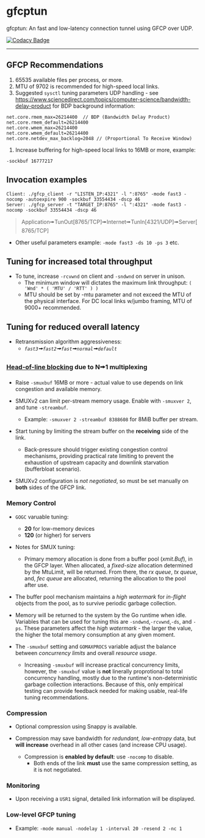 # gfcptun

gfcptun: An fast and low-latency connection tunnel using GFCP over UDP.

[![Codacy Badge](https://api.codacy.com/project/badge/Grade/a01d5d75fe8143e0b1a6962f3e54ae14)](https://app.codacy.com/gh/gridfinity/gfcptun?utm_source=github.com&utm_medium=referral&utm_content=gridfinity/gfcptun&utm_campaign=Badge_Grade)

---

## GFCP Recommendations

1. 65535 available files per process, or more.
2. MTU of 9702 is recommended for high-speed local links.
3. Suggested `sysctl` tuning parameters UDP handling - see <https://www.sciencedirect.com/topics/computer-science/bandwidth-delay-product> for BDP background information:

```text
net.core.rmem_max=26214400  // BDP (Bandwidth Delay Product)
net.core.rmem_default=26214400
net.core.wmem_max=26214400
net.core.wmem_default=26214400
net.core.netdev_max_backlog=2048 // (Proportional To Receive Window)
```

1. Increase buffering for high-speed local links to 16MB or more, example:

```text
-sockbuf 16777217
```

## Invocation examples

```text
Client: ./gfcp_client -r "LISTEN_IP:4321" -l ":8765" -mode fast3 -nocomp -autoexpire 900 -sockbuf 33554434 -dscp 46
Server: ./gfcp_server -t "TARGET_IP:8765" -l ":4321" -mode fast3 -nocomp -sockbuf 33554434 -dscp 46
```

> Application🠚TunOut[8765/TCP]🠚Internet🠚TunIn[4321/UDP]🠚Server[8765/TCP]

* Other useful parameters example: `-mode fast3 -ds 10 -ps 3` etc.

## Tuning for increased total throughput

* To tune, increase `-rcvwnd` on client and `-sndwnd` on server in unison.
  * The minimum window will dictates the maximum link throughput:
    `( 'Wnd' * ( 'MTU' / 'RTT' ) )`
  * MTU should be set by -mtu parameter and not exceed the MTU of the physical
    interface. For DC local links w/jumbo framing, MTU of 9000+ recommended.

## Tuning for reduced overall latency

* Retransmission algorithm aggressiveness:
  * _`fast3`🠚`fast2`🠚`fast`🠚`normal`🠚`default`_

### [Head-of-line blocking](https://www.sciencedirect.com/topics/computer-science/head-of-line-blocking) due to N🠚1 multiplexing

* Raise `-smuxbuf` 16MB or more - actual value to use depends on link congestion
  and available memory.
* SMUXv2 can limit per-stream memory usage. Enable with `-smuxver 2`, and tune
  `-streambuf`.
  * Example: `-smuxver 2 -streambuf 8388608` for 8MiB buffer per stream.

* Start tuning by limiting the stream buffer on the **receiving** side of the
  link.
  * Back-pressure should trigger existing congestion control mechanisms,
    providing practical rate limiting to prevent the exhaustion of upstream
    capacity and downlink starvation (bufferbloat scenario).

* SMUXv2 configuration is _not negotiated_, so must be set manually on **both**
  sides of the GFCP link.

### Memory Control

* `GOGC` varuable tuning:

  * **20** for low-memory devices
  * **120** (or higher) for servers

* Notes for SMUX tuning:

  * Primary memory allocation is done from a buffer pool (_xmit.Buf_), in the
    GFCP layer. When allocated, a _fixed-size_ allocation determined by the
    MtuLimit, will be returned. From there, the _rx queue_, _tx queue_, and,
    _fec queue_ are allocated, returning the allocation to the pool after use.

* The buffer pool mechanism maintains a _high watermark_ for _in-flight_ objects
  from the pool, as to survive periodic garbage collection.

* Memory will be returned to the system by the Go runtime when idle. Variables
  that can be used for tuning this are `-sndwnd`,`-rcvwnd`,`-ds`, and `-ps`.
  These parameters affect the _high watermark_ - the larger the value, the
  higher the total memory consumption at any given moment.

* The `-smuxbuf` setting and `GOMAXPROCS` variable adjust the balance between
  _concurrency limits_ and overall _resource usage_.
  * Increasing `-smuxbuf` will increase practical concurrency limits, however,
    the `-smuxbuf` value is **not** linerally proprotional to total concurrency
    handling, mostly due to the runtime's non-deterministic garbage collection
    interactions. Because of this, only empirical testing can provide feedback
    needed for making usable, real-life tuning recommendations.

### Compression

* Optional compression using Snappy is available.

* Compression may save bandwidth for _redundant, low-entropy_ data, but **will**
  **increase** overhead in all other cases (and increase CPU usage).
  * Compression is **enabled by default**: use `-nocomp` to disable.
    * Both ends of the link **must** use the same compression setting, as it is
      not negotiated.

### Monitoring

* Upon receiving a `USR1` signal, detailed link information will be displayed.

### Low-level GFCP tuning

* Example: `-mode manual -nodelay 1 -interval 20 -resend 2 -nc 1`
